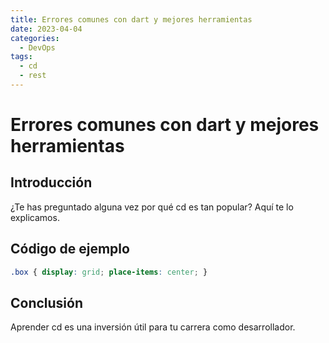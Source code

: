```yaml
---
title: Errores comunes con dart y mejores herramientas
date: 2023-04-04
categories:
  - DevOps
tags:
  - cd
  - rest
---
```


# Errores comunes con dart y mejores herramientas

## Introducción

¿Te has preguntado alguna vez por qué cd es tan popular? Aquí te lo explicamos.

## Código de ejemplo

```css
.box { display: grid; place-items: center; }
```

## Conclusión

Aprender cd es una inversión útil para tu carrera como desarrollador.